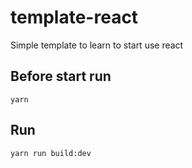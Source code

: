# template-react
Simple template to learn to start use react

## Before start run

```
yarn
```

## Run
```
yarn run build:dev
```
